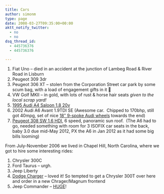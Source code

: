 ```yaml
---
title: Cars
author: simonm
type: page
date: 2008-03-27T09:35:00+00:00
aktt_notify_twitter:
  - no
  - no
dsq_thread_id:
  - 445736376
  - 445736376

---
```

  1. Fiat Uno &#8211; died in an accident at the junction of Lambeg Road & River Road in Lisburn
  2. Peugeot 309 3dr
  3. Peugeot 306 XT &#8211; stolen from the Corporation Street car park by some scum bag, with a load of engagement gifts in it 🙁
  4. VW Golf MKII &#8211; in gold, with lots of rust & horse hair seats _given to the local scrap yard!_
  5. <a href="https://flic.kr/s/aHskgcsDc6" target="_blank">1995 Audi A4 Saloon 1.8 20v</a>
  6. 2002 Audi A6 Avant 1.9TDI SE (Awesome car.  Chipped to 170bhp, still got 40mpg, set of nice [18&#8243; 9-spoke Audi wheels][1] towards the end)
  7. [Peugeot 308 SW 1.6 HDI][2], 6 speed, panoramic sun roof.  (The A6 had to go, needed something with room for 3 ISOFIX car seats in the back, baby 3.0 due mid-May 2012, PX the A6 in Jan 2012 as it had some big bills looming)

From July-November 2006 we lived in Chapel Hill, North Carolina, where we got to hire some interesting rides:

  1. Chrysler 300C
  2. Ford Taurus &#8211; urgh.
  3. Jeep Liberty
  4. [Dodge Charger][3] &#8211; loved it! So tempted to get a Chrysler 300T over here and order in a new Chrager/Magnum frontend
  5. Jeep Commander &#8211; <a title="Jeep Pics" href="http://picasaweb.google.co.uk/simon.mccartney/Jeep" target="_blank">HUGE</a>!

 [1]: http://simonmcc.posterous.com/5-spoke-or-9-spoke
 [2]: http://twitter.com/#!/simonmcc/media/slideshow?url=pic.twitter.com%2F7AME7tXR
 [3]: http://picasaweb.google.com/simon.mccartney/DodgeCharger